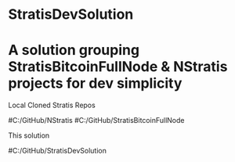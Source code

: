 # StratisDevSolution
A solution grouping StratisBitcoinFullNode &amp; NStratis projects for dev simplicity
==================================================

Local Cloned Stratis Repos

#C:/GitHub/NStratis
#C:/GitHub/StratisBitcoinFullNode

This solution

#C:/GitHub/StratisDevSolution
